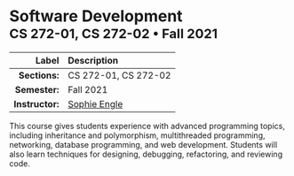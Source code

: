 <h1>
Software Development<br/>
<sup>
CS 272-01, CS 272-02 &bullet; Fall 2021
</sup>
</h2>

| Label | Description |
|------:|:------------|
| **Sections:** | CS 272-01, CS 272-02 |
| **Semester:** | Fall 2021 |
| **Instructor:** | [Sophie Engle](sjengle@cs.usfca.edu) |


This course gives students experience with advanced programming topics, including inheritance and polymorphism, multithreaded programming, networking, database programming, and web development. Students will also learn techniques for designing, debugging, refactoring, and reviewing code.
